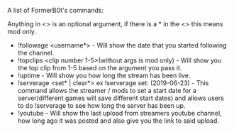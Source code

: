 A list of FormerB0t's commands:

Anything in <> is an optional argument, if there is a * in the <> this means mod only.

  - !followage <username*> - Will show the date that you started following the channel.
  - !topclips <clip number 1-5>(without args is mod only) - Will show you the top clip from 1-5 based on the argument you pass it.
  - !uptime - Will show you how long the stream has been live.
  - !serverage <set* | clear*> ex !serverage set: (2019-06-23) - This command allows the streamer / mods to set a start date for a server(different games will save different start dates) and allows users to do !serverage to see how long the server has been up.
  - !youtube - Will show the last upload from streamers youtube channel, how long ago it was posted and also give you the link to said upload.
